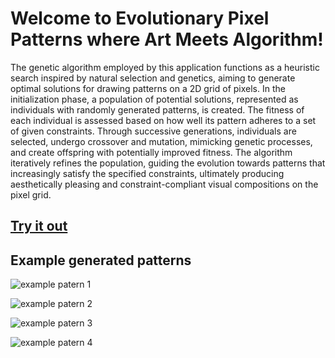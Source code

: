 # Welcome to Evolutionary Pixel Patterns where Art Meets Algorithm!

The genetic algorithm employed by this application functions as a heuristic search inspired by natural selection and genetics, aiming to generate optimal solutions for drawing patterns on a 2D grid of pixels. In the initialization phase, a population of potential solutions, represented as individuals with randomly generated patterns, is created. The fitness of each individual is assessed based on how well its pattern adheres to a set of given constraints. Through successive generations, individuals are selected, undergo crossover and mutation, mimicking genetic processes, and create offspring with potentially improved fitness. The algorithm iteratively refines the population, guiding the evolution towards patterns that increasingly satisfy the specified constraints, ultimately producing aesthetically pleasing and constraint-compliant visual compositions on the pixel grid.

## [Try it out]()

## Example generated patterns

![example patern 1](./images/Screenshot%202024-02-07%20at%2010.29.21 PM.png)

![example patern 2](./images/Screenshot%202024-02-05%20at%208.07.58 PM.png)

![example patern 3](./images/Screenshot%202024-02-07%20at%208.39.48 PM.png)

![example patern 4](./images/Screenshot%202024-02-05%20at%209.25.07 PM.png)